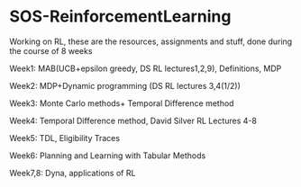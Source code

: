 # SOS-ReinforcementLearning
Working on RL, these are the resources, assignments and stuff, done during the course of 8 weeks

Week1: MAB(UCB+epsilon greedy, DS RL lectures1,2,9), Definitions, MDP

Week2: MDP+Dynamic programming (DS RL lectures 3,4(1/2))

Week3: Monte Carlo methods+ Temporal Difference method

Week4: Temporal Difference method, David Silver RL Lectures 4-8

Week5: TDL, Eligibility Traces

Week6: Planning and Learning with Tabular Methods

Week7,8: Dyna, applications of RL
